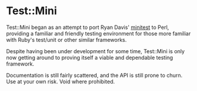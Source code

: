 Test::Mini
==========

Test::Mini began as an attempt to port Ryan Davis'
[minitest](http://blog.zenspider.com/minitest/) to Perl, providing a familiar
and friendly testing environment for those more familiar with Ruby's test/unit
or other similar frameworks.

Despite having been under development for some time, Test::Mini is only now
getting around to proving itself a viable and dependable testing framework.

Documentation is still fairly scattered, and the API is still prone to churn.
Use at your own risk.  Void where prohibited.